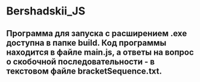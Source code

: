 # Bershadskii_JS
## Программа для запуска с расширением .exe доступна в папке build. Код программы находится в файле main.js, а ответы на вопрос о скобочной последовательности - в текстовом файле bracketSequence.txt.